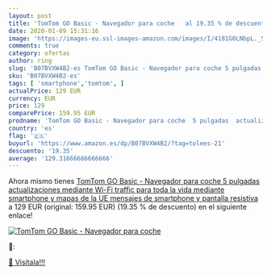 ```yaml
---
layout: post
title: 'TomTom GO Basic - Navegador para coche   al 19.35 % de descuento'
date: 2020-01-09 15:31:16
image: 'https://images-eu.ssl-images-amazon.com/images/I/4181G0LNbpL._SL200_.jpg'
comments: true
category: ofertas
author: ring
slug: 'B07BVXW4B2-es TomTom GO Basic - Navegador para coche 5 pulgadas...'
sku: 'B07BVXW4B2-es'
tags: [ 'smartphone','tomtom', ]
actualPrice: 129 EUR
currency: EUR
price: 129
comparePrice: 159.95 EUR
prodname: 'TomTom GO Basic - Navegador para coche  5 pulgadas  actualizaciones mediante Wi-Fi  traffic para toda la vida mediante smartphone y mapas de la UE  mensajes de smartphone y pantalla resistiva'
country: 'es'
flag: '🇪🇸'
buyurl: 'https://www.amazon.es/dp/B07BVXW4B2/?tag=tolees-21'
descuento: '19.35'
average: '129.31666666666666'
---
```


Ahora mismo tienes [TomTom GO Basic - Navegador para coche  5 pulgadas  actualizaciones mediante Wi-Fi  traffic para toda la vida mediante smartphone y mapas de la UE  mensajes de smartphone y pantalla resistiva](https://www.amazon.es/dp/B07BVXW4B2/?tag=tolees-21) a 129 EUR (original: 159.95 EUR) (19.35 %  de descuento) en el siguiente enlace!

[![TomTom GO Basic - Navegador para coche  ](https://images-eu.ssl-images-amazon.com/images/I/4181G0LNbpL._SL200_.jpg)](https://www.amazon.es/dp/B07BVXW4B2/?tag=tolees-21)

🔎:


[🛒 Visítala!!!](https://www.amazon.es/dp/B07BVXW4B2/?tag=tolees-21)
